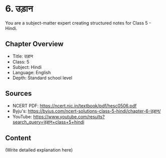 # 6. उड़ान

You are a subject-matter expert creating structured notes for Class 5 - Hindi.

## Chapter Overview
- Title: उड़ान
- Class: 5
- Subject: Hindi
- Language: English
- Depth: Standard school level

## Sources
- NCERT PDF: https://ncert.nic.in/textbook/pdf/hesc0506.pdf
- Byju's: https://byjus.com/ncert-solutions-class-5-hindi/chapter-6-उड़ान/
- YouTube: https://www.youtube.com/results?search_query=उड़ान+class+5+hindi

## Content
(Write detailed explanation here)
